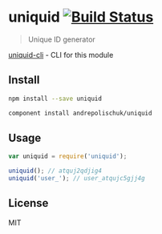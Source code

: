 # uniquid [![Build Status][travis-image]][travis-url]

  > Unique ID generator

  [uniquid-cli][uniquid-cli] - CLI for this module

## Install

```sh
npm install --save uniquid
```

```sh
component install andrepolischuk/uniquid
```

## Usage

```js
var uniquid = require('uniquid');

uniquid(); // atquj2qdjig4
uniquid('user_'); // user_atqujc5gjj4g
```

## License

  MIT

[travis-url]: https://travis-ci.org/andrepolischuk/uniquid
[travis-image]: https://travis-ci.org/andrepolischuk/uniquid.svg?branch=master

[uniquid-cli]: https://github.com/andrepolischuk/uniquid-cli
